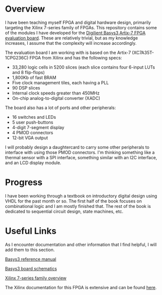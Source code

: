 Overview
========
I have been teaching myself FPGA and digital hardware design, primarily
targeting the Xilinx 7-series family of FPGAs.  This repository contains some
of the modules I have developed for the [Digilient Basys3 Artix-7 FPGA
evaluation board](https://www.digilentinc.com/Products/Detail.cfm?NavPath=2,400,1288&Prod=BASYS3).
These are relatively trivial, but as my knowledge increases, I assume that the
complexity will increase accordingly.

The evaluation board I am working with is based on the Artix-7
(XC7A35T-1CPG236C) FPGA from Xilinx and has the following specs:

* 33,280 logic cells in 5200 slices (each slice contains four 6-input LUTs and 8
flip-flops)
* 1,800Kb of fast BRAM
* Five clock management tiles, each having a PLL
* 90 DSP slices
* Internal clock speeds greater than 450MHz
* On-chip analog-to-digital converter (XADC)

The board also has a lot of ports and other peripherals:

* 16 switches and LEDs
* 5 user push-buttons
* 4-digit 7-segment display
* 4 PMOD connectors
* 12-bit VGA output

I will probably design a daughtercard to carry some other peripherals to
interface with using those PMOD connectors.  I'm thinking something like a
thermal sensor with a SPI interface, something similar with an I2C interface,
and an LCD display module.

Progress
========
I have been working through a textbook on introductory digital design using
VHDL for the past month or so.  The first half of the book focuses on
combinational logic and I am mostly finished that.  The rest of
the book is dedicated to sequential circuit design, state machines, etc.

Useful Links
============
As I encounter documentation and other information that I find helpful, I will
add them to this section.

[Basys3 reference manual](https://www.digilentinc.com/Data/Products/BASYS3/Basys3_rm.pdf)

[Basys3 board schematics](https://www.digilentinc.com/Data/Products/BASYS3/basys_3_sch_public.pdf)

[Xilinx 7-series family overview](http://www.xilinx.com/support/documentation/data_sheets/ds180_7Series_Overview.pdf)

The Xilinx documentation for this FPGA is extensive and can be found [here](http://www.xilinx.com/products/silicon-devices/fpga/artix-7.html#documentation).
